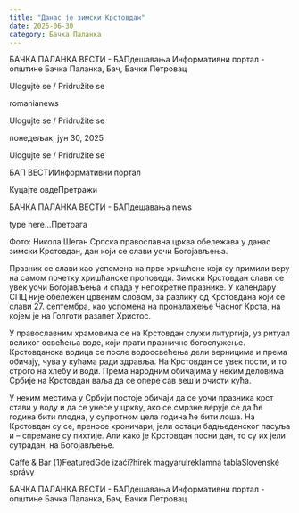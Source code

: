 ```yaml
---
title: "Данас је зимски Крстовдан"
date: 2025-06-30
category: Бачка Паланка
---
```


БАЧКА ПАЛАНКА ВЕСТИ - БАПдешавања Информативни портал - општине Бачка Паланка, Бач, Бачки Петровац

Ulogujte se / Pridružite se

romanianews

Ulogujte se / Pridružite se

понедељак, јун 30, 2025

Ulogujte se / Pridružite se

БАП ВЕСТИИнформативни портал

Куцајте овдеПретражи

БАЧКА ПАЛАНКА ВЕСТИ - БАПдешавања news

type here...Претрага

Фото: Никола Шеган
            Српска православна црква обележава у данас зимски Крстовдан, дан који се слави уочи Богојављења.

Празник се слави као успомена на прве хришћене који су примили веру на самом почетку хришћанске проповеди. Зимски Крстовдан слави се увек уочи Богојављења и спада у непокретне празнике.
У календару СПЦ није обележен црвеним словом, за разлику од Крстовдана који се слави 27. септембра, као успомена на проналажење Часног Крста, на којем је на Голготи разапет Христос.


У православним храмовима се на Крстовдан служи литургија, уз ритуал великог освећења воде, који прати празнично богослужење. Крстовданска водица се после водоосвећења дели верницима и према обичају, чува у кућама ради здравља. На Крстовдан се увек пости, и то строго на хлебу и води. Према народним обичајима у неким деловима Србије на Крстовдан ваља да се опере сав веш и очисти кућа.


У неким местима у Србији постоје обичаји да се уочи празника крст стави у воду и да се унесе у цркву, ако се смрзне верује се да ће година бити плодна, у супротном цела година ће бити лоша.
На Крстовдан су се, преносе хроничари, јели остаци бадњеданског пасуља и – спремане су пихтије. Али како је Крстовдан посни дан, то су их јели сутрадан, на Богојављење.

Caffe & Bar (1)FeaturedGde izaći?hírek magyarulreklamna tablaSlovenské správy

БАЧКА ПАЛАНКА ВЕСТИ - БАПдешавања Информативни портал - општине Бачка Паланка, Бач, Бачки Петровац
